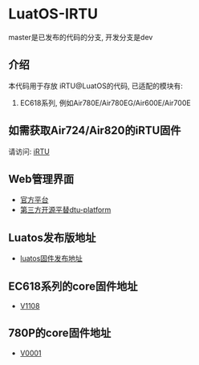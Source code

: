 # LuatOS-IRTU

master是已发布的代码的分支, 开发分支是dev

## 介绍

本代码用于存放 iRTU@LuatOS的代码, 已适配的模块有:

1. EC618系列, 例如Air780E/Air780EG/Air600E/Air700E

## 如需获取Air724/Air820的iRTU固件

请访问: [iRTU](https://gitee.com/hotdll/iRTU)

## Web管理界面

* [官方平台](https://dtu.openluat.com)
* [第三方开源平替dtu-platform](https://gitee.com/admin_wokeit/dtu-platform)

## Luatos发布版地址
* [luatos固件发布地址](https://gitee.com/openLuat/LuatOS/releases)

## EC618系列的core固件地址
* [V1108](https://foruda.gitee.com/attach_file/1700186062257253273/core_v1108.zip?token=4c384303c2b41795d7ad551ec5b5d106&ts=1702977637&attname=core_V1108.zip)

## 780P的core固件地址
* [V0001](https://foruda.gitee.com/attach_file/1701946248599174354/core_v0001.zip?token=9c2ea94ad8da93648c99e885dd359741&ts=1702977671&attname=core_V0001.zip)